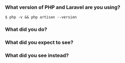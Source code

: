 ### What version of PHP and Laravel are you using?

```shell
$ php -v && php artisan --version

```

### What did you do?

<!--
If possible, provide a recipe for reproducing the error.
A complete runnable program is good.
-->



### What did you expect to see?



### What did you see instead?
